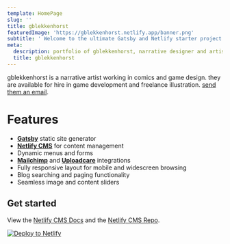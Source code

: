 ```yaml
---
template: HomePage
slug: ''
title: gblekkenhorst
featuredImage: 'https://gblekkenhorst.netlify.app/banner.png'
subtitle: ' Welcome to the ultimate Gatsby and Netlify starter project.'
meta:
  description: portfolio of gblekkenhorst, narrative designer and artist.
  title: gblekkenhorst
---
```


gblekkenhorst is a narrative artist working in comics and game design. they are available for hire in game development and freelance illustration. [send them an email](mailto:gillian@blekkenhorst.ca).

# Features

- **[Gatsby](https://gatsbyjs.org)** static site generator
- **[Netlify CMS](https://github.com/netlify/netlify-cms)** for content management
- Dynamic menus and forms
- **[Mailchimp](http://mailchimp.com)** and **[Uploadcare](https://uploadcare.com)** integrations
- Fully responsive layout for mobile and widescreen browsing
- Blog searching and paging functionality
- Seamless image and content sliders

## Get started

View the [Netlify CMS Docs](https://www.netlifycms.org/docs/) and the [Netlify CMS Repo](https://github.com/netlify/netlify-cms).

[![Deploy to Netlify](https://www.netlify.com/img/deploy/button.svg)](https://app.netlify.com/start/deploy?repository=https://github.com/thriveweb/yellowcake&stack=cms)
